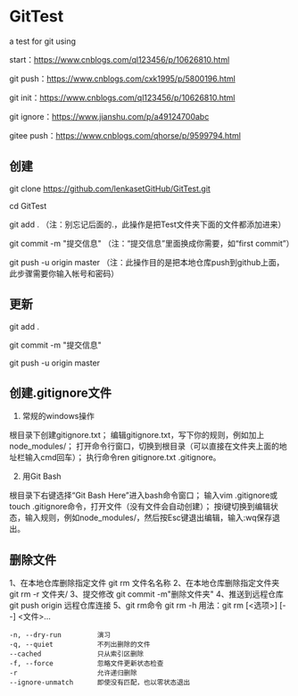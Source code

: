 # GitTest
a test for git using

start：https://www.cnblogs.com/ql123456/p/10626810.html

git push：https://www.cnblogs.com/cxk1995/p/5800196.html

git init：https://www.cnblogs.com/ql123456/p/10626810.html

git ignore：https://www.jianshu.com/p/a49124700abc

gitee push：https://www.cnblogs.com/qhorse/p/9599794.html

## 创建

git clone https://github.com/lenkasetGitHub/GitTest.git

cd GitTest

git add .        （注：别忘记后面的.，此操作是把Test文件夹下面的文件都添加进来）

git commit  -m  "提交信息"  （注：“提交信息”里面换成你需要，如“first commit”）

git push -u origin master   （注：此操作目的是把本地仓库push到github上面，此步骤需要你输入帐号和密码）

## 更新

git add .

git commit  -m  "提交信息"

git push -u origin master

## 创建.gitignore文件
1) 常规的windows操作

根目录下创建gitignore.txt；
编辑gitignore.txt，写下你的规则，例如加上node_modules/；
打开命令行窗口，切换到根目录（可以直接在文件夹上面的地址栏输入cmd回车）；
执行命令ren gitignore.txt .gitignore。

2) 用Git Bash

根目录下右键选择“Git Bash Here”进入bash命令窗口；
输入vim .gitignore或touch .gitignore命令，打开文件（没有文件会自动创建）；
按i键切换到编辑状态，输入规则，例如node_modules/，然后按Esc键退出编辑，输入:wq保存退出。

## 删除文件
1、在本地仓库删除指定文件
git rm 文件名名称
2、在本地仓库删除指定文件夹
git rm -r 文件夹/
3、提交修改
git commit -m"删除文件夹"
4、推送到远程仓库
git push origin 远程仓库连接
5、git  rm命令
git rm -h
用法：git rm [<选项>] [--] <文件>...
 
    -n, --dry-run         演习
    -q, --quiet           不列出删除的文件
    --cached              只从索引区删除
    -f, --force           忽略文件更新状态检查
    -r                    允许递归删除
    --ignore-unmatch      即使没有匹配，也以零状态退出
　　
